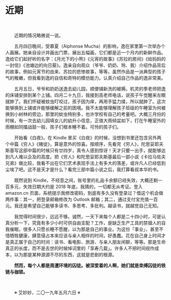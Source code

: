 # 近期

&emsp;&emsp;

&emsp;&emsp;近期的情况略微说一说。

&emsp;&emsp;五月四日晚间，受慕夏（Alphonse Mucha）的影响，逸在家里第一次举办个人画展。她亲自设计并画出门票，展出五幅画，它们都是近一个月内的新鲜作品。逸给它们起好听的名字：《月光下的小熊》《元宵的故事》《苏拉的房间》《给妈妈的一封信》《池塘边的向日葵》。逸亲自向观众（爷爷、奶奶、玲、我）介绍作品背后的故事，例如元宵节的由来、苏拉的悲惨故事，等等。虽然作品是一派典型的孩子气的稚嫩，但我看到逸的自信和奇特的模仿能力。认真介绍自己作品的逸非常美。

&emsp;&emsp;五月五日，爷爷和奶奶送逸去幼儿园，顺便铺新洗的被褥。机灵的季老师把逸的床铺安排到某个上铺。四月二十九日，我接到高老师电话，说孩子午觉醒来左眼就肿了。我们怀疑被蚊虫叮咬过，孩子因为痒，再用手猛力揉，所以就肿了。这次能够换到上铺或许能够缓解之前的困境。我不太能够理解孩子班级的午睡室为何被换到小树林的旁边，那里的蚊虫特别多，也许学校有自己的考量吧。大概三月份的时候，有一次去幼儿园填女儿的幼升小信息，正值大雨倾盆如下，打在午睡室外的雨棚如同擂战鼓一般，孩子们根本睡不着。可怜的孩子们。

&emsp;&emsp;开始看《白夜》。在 Kindle 里买《白夜》的时候，没想到书里还包含另外两个中篇《穷人》《赌徒》，算是意外的惊喜。按顺序，先看完《穷人》，陀思妥耶夫斯基写这部中篇的时候只有廿四岁，真令人感到惊讶！天才只要一出手，就能够达到凡人难以企及的高度。把《穷人》和陀思妥耶夫斯基最后一部小说《卡拉马佐夫兄弟》做比较，我看不出在它们艺术表现手法上有多大的落差，或许凡人已经低到尘埃了吧。这不是天才是什么？看完三部中篇小说之后，我打算看叔本华的书。

&emsp;&emsp;既然说到 Kindle，不经意之间，账号里的礼品卡余额已经失效，大概还剩一百多元，失效日期大约是 2018 年底，我猜的，一切都无从考证。登入 amazon.cn 页面，系统提示我修改密码，到底有多久没有登录过？借这个机会做两件事：其一，把登录邮箱修改为 Outlook 邮箱；其二，通过支付宝充值一百元。我还是希望自己能够多读书、多思考、多批判。越读书，就越觉自己无知。

&emsp;&emsp;我觉得时间很少，远远不够。诚然，一天下来每个人都是二十四小时，可是认真分析一下，究竟有多少小时可供自由支配？工作，是缺乏生产工具的禁锢人的自我催眠，很多人只愿长睡不愿醒，以为那是自己的事业。为这份「事业」，甚至不惜牺牲健康，肆意侵占本来应该与亲人相伴的时间，好愚蠢。花在自己身上时间才是真正属于自己的时间：读书、看电影、旅游、与亲人朋友闲聊，等等。那是生命真正的长度，而不是去世的时候悼词里的「享寿几载」。许多人不把时间视作成本，以为那是某种源源不尽的东西，这就是悲剧的根源。

&emsp;&emsp;**然而，每个人都是周遭环境的囚徒。被深爱着的人啊，她们就是束缚囚徒的铁链与枷锁。**

&emsp;&emsp;

&emsp;&emsp;※ 艾妙妙，二〇一九年五月六日 ※